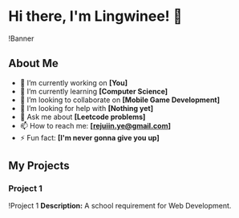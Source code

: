 # Hi there, I'm Lingwinee! 👋

!Banner

## About Me
- 🔭 I’m currently working on **[You]**
- 🌱 I’m currently learning **[Computer Science]**
- 👯 I’m looking to collaborate on **[Mobile Game Development]**
- 🤔 I’m looking for help with **[Nothing yet]**
- 💬 Ask me about **[Leetcode problems]**
- 📫 How to reach me: **[rejuiin.ye@gmail.com]**
- ⚡ Fun fact: **[I'm never gonna give you up]**

## My Projects
### Project 1
!Project 1
**Description:** A school requirement for Web Development.


